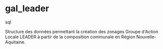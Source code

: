 # gal_leader
sql

Structure des données permettant la création des zonages Groupe d'Action Locale LEADER à partir de la composition communale en Région Nouvelle-Aquitaine.

